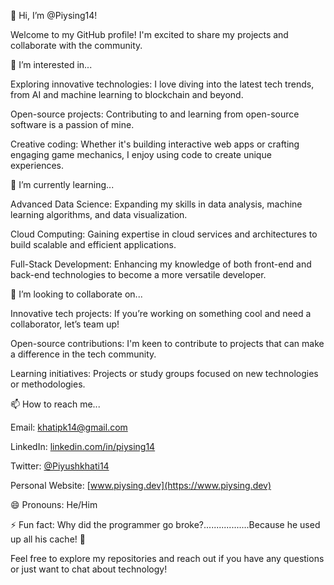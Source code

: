 👋 Hi, I’m @Piysing14! 

  

Welcome to my GitHub profile! I'm excited to share my projects and collaborate with the community. 

  

 👀 I’m interested in... 

Exploring innovative technologies: I love diving into the latest tech trends, from AI and machine learning to blockchain and beyond. 

Open-source projects: Contributing to and learning from open-source software is a passion of mine. 

Creative coding: Whether it's building interactive web apps or crafting engaging game mechanics, I enjoy using code to create unique experiences. 

  

 🌱 I’m currently learning... 

Advanced Data Science: Expanding my skills in data analysis, machine learning algorithms, and data visualization. 

Cloud Computing: Gaining expertise in cloud services and architectures to build scalable and efficient applications. 

Full-Stack Development: Enhancing my knowledge of both front-end and back-end technologies to become a more versatile developer. 

  

 💞️ I’m looking to collaborate on... 

Innovative tech projects: If you’re working on something cool and need a collaborator, let’s team up! 

Open-source contributions: I'm keen to contribute to projects that can make a difference in the tech community. 

Learning initiatives: Projects or study groups focused on new technologies or methodologies. 

  

 📫 How to reach me... 

Email: [khatipk14@gmail.com](mailto:khatipk14@gmail.com) 

LinkedIn: [linkedin.com/in/piysing14](https://linkedin.com/in/piysing14) 

Twitter: [@Piyushkhati14](https://twitter.com/Piyushkhati14) 

Personal Website: [www.piysing.dev](https://www.piysing.dev)

  

 😄 Pronouns: He/Him 

  

 ⚡ Fun fact: Why did the programmer go broke?..................Because he used up all his cache! 💸

  

Feel free to explore my repositories and reach out if you have any questions or just want to chat about technology! 

